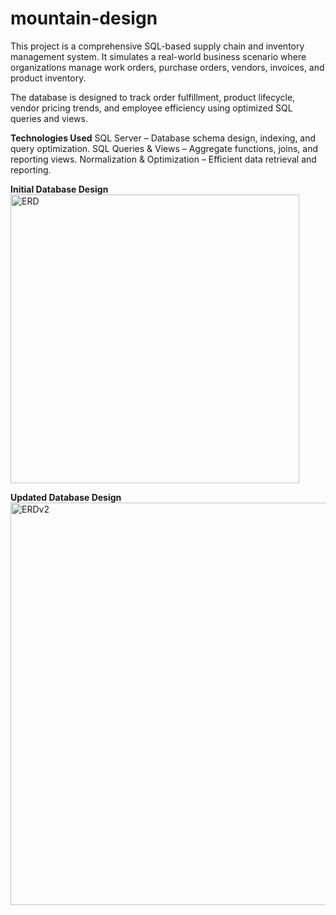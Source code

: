 # mountain-design

This project is a comprehensive SQL-based supply chain and inventory management system. It simulates a real-world business scenario where organizations manage work orders, purchase orders, vendors, invoices, and product inventory.

The database is designed to track order fulfillment, product lifecycle, vendor pricing trends, and employee efficiency using optimized SQL queries and views.

**Technologies Used**
SQL Server – Database schema design, indexing, and query optimization.
SQL Queries & Views – Aggregate functions, joins, and reporting views.
Normalization & Optimization – Efficient data retrieval and reporting.

**Initial Database Design**  
<img width="462" alt="ERD" src="https://github.com/user-attachments/assets/267ffb8f-d390-4b7f-a410-4040d47aec92" />

**Updated Database Design**  
<img width="644" alt="ERDv2" src="https://github.com/user-attachments/assets/6238955b-6a7c-49cc-9df2-080a7bf94c25" />
